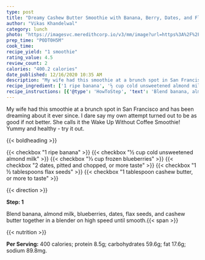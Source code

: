 ```yaml
---
type: post
title: "Dreamy Cashew Butter Smoothie with Banana, Berry, Dates, and Flax"
author: "Vikas Khandelwal"
category: lunch
photo: "https://imagesvc.meredithcorp.io/v3/mm/image?url=https%3A%2F%2Fimages.media-allrecipes.com%2Fuserphotos%2F3466875.jpg"
prep_time: "P0DT0H5M"
cook_time: 
recipe_yield: "1 smoothie"
rating_value: 4.5
review_count: 2
calories: "400.2 calories"
date_published: 12/16/2020 10:35 AM
description: "My wife had this smoothie at a brunch spot in San Francisco and has been dreaming about it ever since. I dare say my own attempt turned out to be as good if not better. She calls it the Wake Up Without Coffee Smoothie! Yummy and healthy - try it out."
recipe_ingredient: ['1 ripe banana', '½ cup cold unsweetened almond milk', '⅓ cup frozen blueberries', '2 dates, pitted and chopped, or more taste', '1\u2009½ tablespoons flax seeds', '1 tablespoon cashew butter, or more to taste']
recipe_instructions: [{'@type': 'HowToStep', 'text': 'Blend banana, almond milk, blueberries, dates, flax seeds, and cashew butter together in a blender on high speed until smooth.\n'}]
---
```


My wife had this smoothie at a brunch spot in San Francisco and has been dreaming about it ever since. I dare say my own attempt turned out to be as good if not better. She calls it the Wake Up Without Coffee Smoothie! Yummy and healthy - try it out. 

{{< boldheading >}}

{{< checkbox "1  ripe banana" >}}
{{< checkbox "½ cup cold unsweetened almond milk" >}}
{{< checkbox "⅓ cup frozen blueberries" >}}
{{< checkbox "2  dates, pitted and chopped, or more taste" >}}
{{< checkbox "1 ½ tablespoons flax seeds" >}}
{{< checkbox "1 tablespoon cashew butter, or more to taste" >}}


{{< direction >}}

**Step: 1**

Blend banana, almond milk, blueberries, dates, flax seeds, and cashew butter together in a blender on high speed until smooth.{{< span >}}

{{< nutrition >}}

**Per Serving:** 400 calories; protein 8.5g; carbohydrates 59.6g; fat 17.6g; sodium 89.8mg.